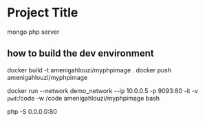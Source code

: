 
# Project Title

mongo php server

## how to build the dev environment

docker build -t amenigahlouzi/myphpimage .
docker push amenigahlouzi/myphpimage

docker run --network demo_network --ip 10.0.0.5 -p 9093:80 -it -v `pwd`:/code -w /code  amenigahlouzi/myphpimage bash

php -S 0.0.0.0:80


